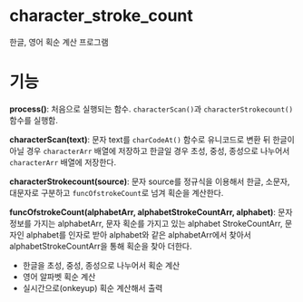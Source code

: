 # character_stroke_count
한글, 영어 획순 계산 프로그램

# 기능
**process()**: 처음으로 실행되는 함수. `characterScan()`과 `characterStrokecount()` 함수를 실행함.

**characterScan(text)**: 문자 text를 `charCodeAt()` 함수로 유니코드로 변환 뒤 한글이 아닐 경우 `characterArr` 배열에 저장하고
한글일 경우 초성, 중성, 종성으로 나누어서 `characterArr` 배열에 저장한다.

**characterStrokecount(source)**: 문자 source를 정규식을 이용해서 한글, 소문자, 대문자로 구분하고 `funcOfstrokeCount`로 넘겨
획순을 계산한다.

**funcOfstrokeCount(alphabetArr, alphabetStrokeCountArr, alphabet)**: 문자 정보를 가지는 alphabetArr, 문자 획순를 가지고 있는 alphabet
StrokeCountArr, 문자인 alphabet를 인자로 받아 alphabet와 같은 alphabetArr에서 찾아서 alphabetStrokeCountArr을 통해 획순을 찾아 더한다.

- 한글을 초성, 중성, 종성으로 나누어서 획순 계산
- 영어 알파벳 획순 계산
- 실시간으로(onkeyup) 획순 계산해서 출력
